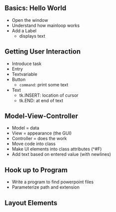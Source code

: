 
## Basics: Hello World ##

* Open the window
* Understand how mainloop works
* Add a Label
    * displays text
    
## Getting User Interaction ##

* Introduce task
* Entry
* Textvariable
* Button
    * `command`: print some text
* Text
    * tk.INSERT: location of cursor
    * tk.END: at end of text

## Model-View-Controller ##

* Model = data
* View = appearance (the GUI)
* Controller = does the work
* Move code into class
* Make UI elements into class attributes (^#F)
* Add text based on entered value (with newlines)

## Hook up to Program ##

* Write a program to find powerpoint files
* Parameterize path and extension

## Layout Elements ##

